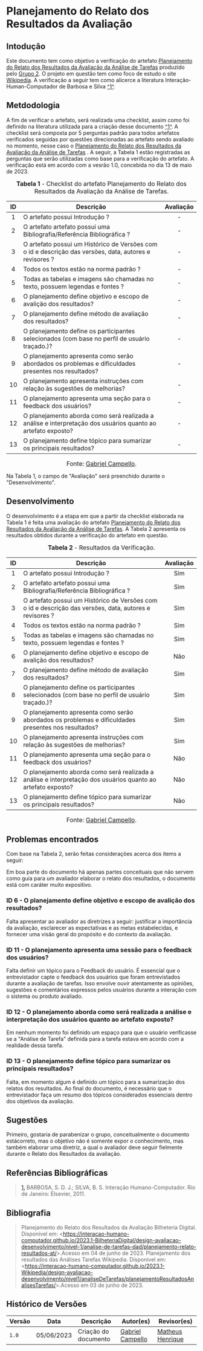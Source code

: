 # Planejamento do Relato dos Resultados da Avaliação

## Intodução

Este documento tem como objetivo a verificação do artefato [Planejamento do Relato dos Resultados da Avaliação da Análise de Tarefas](https://interacao-humano-computador.github.io/2023.1-Wikipedia/design-avaliacao-desenvolvimento/nivel1/analiseDeTarefas/planejamentoResultadosAnalisesTarefas/) produzido pelo [Grupo 2](https://interacao-humano-computador.github.io/2023.1-Wikipedia/). O projeto em questão tem como foco de estudo o site [Wikipedia](https://pt.wikipedia.org/wiki/Wikip%C3%A9dia:P%C3%A1gina_principal). A verificação a seguir tem como alicerce a literatura Interação-Human-Computador de Barbosa e Silva <a id="anchor_1" href="#REF1">^1^</a>.

## Metdodologia

A fim de verificar o artefato, será realizada uma checklist, assim como foi definido na literatura utilizada para a criação desse documento <a id="anchor_1" href="#REF1">^1^</a>. A checklist  será composta por 5 perguntas padrão para todos artefatos verificados seguidas por questões direcionadas ao artefato sendo avaliado no momento, nesse caso o [Planejamento do Relato dos Resultados da Avaliação da Análise de Tarefas](https://interacao-humano-computador.github.io/2023.1-Wikipedia/design-avaliacao-desenvolvimento/nivel1/analiseDeTarefas/planejamentoResultadosAnalisesTarefas/) . A seguir, a Tabela 1 estão registradas as perguntas que serão utilizadas como base para a verificação do artefato. A verificação está em acordo com a vesrão 1.0, concebida no dia 13 de maio de 2023.

<center>

<font size="3"><p style="text-align: center"><b>Tabela 1</b> - Checklist do artefato Planejamento do Relato dos Resultados da Avaliação da Análise de Tarefas. </p></font>

| ID  | Descrição     | Avaliação |
| :---: | --------------------------------------------------------------------------------------------------------------- | :---------: | 
| 1  | O artefato possui Introdução ?                                                                                                                                      | -        |
| 2  | O artefato artefato possui uma Bibliografia/Referência Bibliográfica ?                                                                                              | -       |
| 3  | O artefato possui um Histórico de Versões com o id e descrição das versões, data, autores e revisores ?                                                             | -      |
| 4  | Todos os textos estão na norma padrão ?                                                                                                                             | -        |
| 5  | Todas as tabelas e imagens são chamadas no texto, possuem legendas e fontes ?                                                                                       | -      |
| 6 | O planejamento define objetivo e escopo de avalição dos resultados? | - |
| 7 | O planejamento define método de avaliação dos resultados? | - |
| 8 | O planejamento define os participantes  selecionados (com base no perfil de usuário traçado.)? | - |
| 9 | O planejamento apresenta como serão abordados os problemas e dificuldades presentes nos resultados? | - |
| 10 |O planejamento apresenta instruções com relação às sugestões de melhorias? | - |
| 11 | O planejamento apresenta uma seção para o feedback dos usuários? | - |
| 12 | O planejamento aborda como será realizada a análise e interpretação dos usuários quanto ao artefato exposto? | - |
| 13 | O planejamento define tópico para sumarizar os principais resultados? | - |



<font size="3"><p style="text-align: center">Fonte: [Gabriel Campello](https://github.com/G16C).</p></font>

</center>

Na Tabela 1, o campo de "Avaliação" será preenchido durante o "Desenvolvimento".



## Desenvolvimento

O desenvolvimento é a etapa em que a partir da checklist elaborada na Tabela 1 é feita uma avaliação do artefato [Planejamento do Relato dos Resultados da Avaliação da Análise de Tarefas](https://interacao-humano-computador.github.io/2023.1-Wikipedia/design-avaliacao-desenvolvimento/nivel1/analiseDeTarefas/planejamentoResultadosAnalisesTarefas/). A Tabela 2 apresenta os resultados obtidos durante a verificação do artefato em questão.

<center>

<font size="3"><p style="text-align: center"><b>Tabela 2</b> - Resultados da Verificação. </p></font>

| ID  | Descrição     | Avaliação |
| :---: | --------------------------------------------------------------------------------------------------------------- | :---------: | 
| 1  | O artefato possui Introdução ?                                                                                                                                      | Sim        |
| 2  | O artefato artefato possui uma Bibliografia/Referência Bibliográfica ?                                                                                              | Sim      |
| 3  | O artefato possui um Histórico de Versões com o id e descrição das versões, data, autores e revisores ?                                                             | Sim      |
| 4  | Todos os textos estão na norma padrão ?                                                                                                                             | Sim       |
| 5  | Todas as tabelas e imagens são chamadas no texto, possuem legendas e fontes ?                                                                                       | Sim      |
| 6 | O planejamento define objetivo e escopo de avalição dos resultados? | Não |
| 7 | O planejamento define método de avaliação dos resultados? | Sim |
| 8 | O planejamento define os participantes  selecionados (com base no perfil de usuário traçado.)? | Sim |
| 9 | O planejamento apresenta como serão abordados os problemas e dificuldades presentes nos resultados? | Sim |
| 10 |O planejamento apresenta instruções com relação às sugestões de melhorias? | Sim |
| 11 | O planejamento apresenta uma seção para o feedback dos usuários? | Não |
| 12 | O planejamento aborda como será realizada a análise e interpretação dos usuários quanto ao artefato exposto? | Não |
| 13 | O planejamento define tópico para sumarizar os principais resultados? | Não |

<font size="3"><p style="text-align: center">Fonte: [Gabriel Campello](https://github.com/G16C).</p></font>

</center>

## Problemas encontrados

Com base na Tabela 2, serão feitas considerações acerca dos items a seguir:

Em boa parte do documento há apenas partes conceituais que não servem como guia para um avaliador elaborar o relato dos resultados, o documento está com caráter muito expositivo.

### ID 6 - O planejamento define objetivo e escopo de avalição dos resultados?

Falta apresentar ao avaliador as diretrizes a seguir: justificar a importância da avaliação, esclarecer as expectativas e as metas estabelecidas, e fornecer uma visão geral do propósito e do contexto da avaliação.

### ID 11 - O planejamento apresenta uma sessão para o feedback dos usuários?

Falta definir um tópico para o Feedback do usuário. É essencial que o entrevistador capte o feedback dos usuários que foram entrevistados durante a avaliação de tarefas. Isso envolve ouvir atentamente as opiniões, sugestões e comentários expressos pelos usuários durante a interação com o sistema ou produto avaliado.


### ID 12 - O planejamento aborda como será realizada a análise e interpretação dos usuários quanto ao artefato exposto?

Em nenhum momento foi definido um espaço para que o usuário verificasse se a "Análise de Tarefa" definida para a tarefa estava em acordo com a realidade dessa tarefa.

### ID 13 - O planejamento define tópico para sumarizar os principais resultados?

Falta, em momento algum é definido um tópico para a sumarização dos relatos dos resultados. Ao final do documento, é necessário que o entrevistador faça um resumo dos tópicos considerados essenciais dentro dos objetivos da avaliação.


## Sugestões

Primeiro, gostaria de parabenizar o grupo, conceitualmente o documento estácorreto, mas o objetivo não é somente expor o conhecimento, mas também elaborar uma diretriz, a qual o avaliador deve seguir fielmente durante o Relato dos Resultados da avaliação.


## Referências Bibliográficas

> <a id="REF1" href="#anchor_1">1.</a> BARBOSA, S. D. J.; SILVA, B. S. Interação Humano-Computador. Rio de Janeiro: Elsevier, 2011.

## Bibliografia

> Planejamento do Relato dos Resultados da Avaliação Bilheteria Digital. Disponível em: <<https://interacao-humano-computador.github.io/2023.1-BilheteriaDigital/design-avaliacao-desenvolvimento/nivel-1/analise-de-tarefas-dad/planejamento-relato-resultados-at/>>.Acesso em 04 de junho de 2023.
> Planejamento dos resultados das Análises Tarefas Wikipedia. Disponível em: <<https://interacao-humano-computador.github.io/2023.1-Wikipedia/design-avaliacao-desenvolvimento/nivel1/analiseDeTarefas/planejamentoResultadosAnalisesTarefas/>>.Acesso em 03 de junho de 2023.

## Histórico de Versões

Versão  |   Data   | Descrição | Autor(es) | Revisor(es)
--------- | ------ | ------ | ---------- | ----------
 `1.0` | 05/06/2023 | Criação do documento | [Gabriel Campello](https://github.com/G16C) |  [Matheus Henrique](https://github.com/mathonaut) |